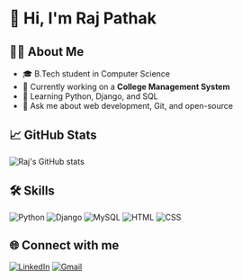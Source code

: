 # 👋 Hi, I'm Raj Pathak

## 👨‍💻 About Me
- 🎓 B.Tech student in Computer Science
- 🔭 Currently working on a **College Management System**
- 🌱 Learning Python, Django, and SQL
- 💬 Ask me about web development, Git, and open-source

## 📈 GitHub Stats
![Raj's GitHub stats](https://github-readme-stats.vercel.app/api?username=rajpathak&show_icons=true&theme=radical)

## 🛠️ Skills
![Python](https://img.shields.io/badge/Python-3776AB?style=flat&logo=python&logoColor=white)
![Django](https://img.shields.io/badge/Django-092E20?style=flat&logo=django&logoColor=white)
![MySQL](https://img.shields.io/badge/MySQL-4479A1?style=flat&logo=mysql&logoColor=white)
![HTML](https://img.shields.io/badge/HTML5-E34F26?style=flat&logo=html5&logoColor=white)
![CSS](https://img.shields.io/badge/CSS3-1572B6?style=flat&logo=css3&logoColor=white)

## 🌐 Connect with me
[![LinkedIn](https://img.shields.io/badge/LinkedIn-blue?style=flat&logo=linkedin&logoColor=white)]([https://www.linkedin.com/in/yourprofile](https://www.linkedin.com/in/raj-pathak-9b2732274/))
[![Gmail](https://img.shields.io/badge/Gmail-red?style=flat&logo=gmail&logoColor=white)](mailto:rajpathak836gmail.com)
